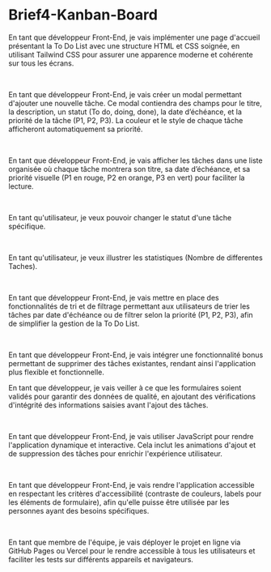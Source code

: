 # Brief4-Kanban-Board

En tant que développeur Front-End, je vais implémenter une page d'accueil présentant la To Do List avec une structure HTML et CSS soignée, en utilisant Tailwind CSS pour assurer une apparence moderne et cohérente sur tous les écrans.

​

En tant que développeur Front-End, je vais créer un modal permettant d'ajouter une nouvelle tâche. Ce modal contiendra des champs pour le titre, la description, un statut (To do, doing, done), la date d’échéance, et la priorité de la tâche (P1, P2, P3). La couleur et le style de chaque tâche afficheront automatiquement sa priorité.

​

En tant que développeur Front-End, je vais afficher les tâches dans une liste organisée où chaque tâche montrera son titre, sa date d’échéance, et sa priorité visuelle (P1 en rouge, P2 en orange, P3 en vert) pour faciliter la lecture.

​

En tant qu'utilisateur, je veux pouvoir changer le statut d'une tâche spécifique.

​

En tant qu'utilisateur, je veux illustrer les statistiques (Nombre de differentes Taches).

​

En tant que développeur Front-End, je vais mettre en place des fonctionnalités de tri et de filtrage permettant aux utilisateurs de trier les tâches par date d'échéance ou de filtrer selon la priorité (P1, P2, P3), afin de simplifier la gestion de la To Do List.

​

En tant que développeur Front-End, je vais intégrer une fonctionnalité bonus permettant de supprimer des tâches existantes, rendant ainsi l'application plus flexible et fonctionnelle.

En tant que développeur, je vais veiller à ce que les formulaires soient validés pour garantir des données de qualité, en ajoutant des vérifications d'intégrité des informations saisies avant l'ajout des tâches.

​

En tant que développeur Front-End, je vais utiliser JavaScript pour rendre l'application dynamique et interactive. Cela inclut les animations d'ajout et de suppression des tâches pour enrichir l'expérience utilisateur.

​

En tant que développeur Front-End, je vais rendre l'application accessible en respectant les critères d'accessibilité (contraste de couleurs, labels pour les éléments de formulaire), afin qu'elle puisse être utilisée par les personnes ayant des besoins spécifiques.

​

En tant que membre de l'équipe, je vais déployer le projet en ligne via GitHub Pages ou Vercel pour le rendre accessible à tous les utilisateurs et faciliter les tests sur différents appareils et navigateurs.